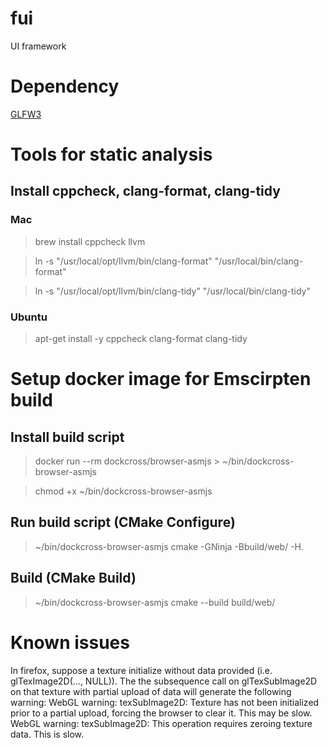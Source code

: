 # fui

UI framework 

# Dependency
[GLFW3](https://www.glfw.org/)

# Tools for static analysis
## Install cppcheck, clang-format, clang-tidy

### Mac 
> brew install cppcheck llvm

> ln -s "/usr/local/opt/llvm/bin/clang-format" "/usr/local/bin/clang-format"

> ln -s "/usr/local/opt/llvm/bin/clang-tidy" "/usr/local/bin/clang-tidy"

### Ubuntu
> apt-get install -y cppcheck clang-format clang-tidy

# Setup docker image for Emscirpten build
## Install build script
> docker run --rm dockcross/browser-asmjs > ~/bin/dockcross-browser-asmjs

> chmod +x ~/bin/dockcross-browser-asmjs

## Run build script (CMake Configure)
> ~/bin/dockcross-browser-asmjs cmake -GNinja -Bbuild/web/ -H.

## Build (CMake Build)
> ~/bin/dockcross-browser-asmjs cmake --build build/web/

# Known issues
In firefox, suppose a texture initialize without data provided (i.e. glTexImage2D(..., NULL)). The the subsequence call on glTexSubImage2D on that texture with partial upload of data will generate the following warning:
WebGL warning: texSubImage2D: Texture has not been initialized prior to a partial upload, forcing the browser to clear it. This may be slow.
WebGL warning: texSubImage2D: This operation requires zeroing texture data. This is slow.

